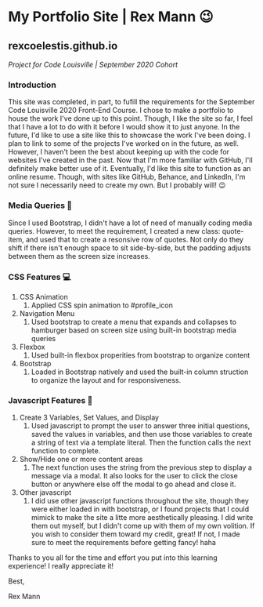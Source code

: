 # My Portfolio Site | Rex Mann :wink:
## rexcoelestis.github.io
*Project for Code Louisville | September 2020 Cohort*

### Introduction
This site was completed, in part, to fufill the requirements for the September Code Louisville 2020 Front-End Course.  I chose to make a portfolio to house the work I've done up to this point.  Though, I like the site so far, I feel that I have a lot to do with it before I would show it to just anyone.  In the future, I'd like to use a site like this to showcase the work I've been doing.  I plan to link to some of the projects I've worked on in the future, as well.  However, I haven't been the best about keeping up with the code for websites I've created in the past.  Now that I'm more familiar with GitHub, I'll definitely make better use of it.  Eventually, I'd like this site to function as an online resume.  Though, with sites like GitHub, Behance, and LinkedIn, I'm not sure I necessarily need to create my own.  But I probably will!  :wink:

### Media Queries :vhs:
Since I used Bootstrap, I didn't have a lot of need of manually coding media queries.  However, to meet the requirement, I created a new class: quote-item, and used that to create a resonsive row of quotes.  Not only do they shift if there isn't enough space to sit side-by-side, but the padding adjusts between them as the screen size increases.

### CSS Features :computer:
1. CSS Animation
   1. Applied CSS spin animation to #profile_icon
1. Navigation Menu
   1. Used bootstrap to create a menu that expands and collapses to hamburger based on screen size using built-in bootstrap media queries
1. Flexbox
   1. Used built-in flexbox properities from bootstrap to organize content
1. Bootstrap
   1. Loaded in Bootstrap natively and used the built-in column struction to organize the layout and for responsiveness.
  

### Javascript Features :floppy_disk:
1. Create 3 Variables, Set Values, and Display
   1. Used javascript to prompt the user to answer three initial questions, saved the values in variables, and then use those variables to create a string of text via a template literal.  Then the function calls the next function to complete.
1. Show/Hide one or more content areas
   1. The next function uses the string from the previous step to display a message via a modal.  It also looks for the user to click the close button or anywhere else off the modal to go ahead and close it.
1. Other javascript
   1. I did use other javascript functions throughout the site, though they were either loaded in with bootstrap, or I found projects that I could mimick to make the site a litte more aesthetically pleasing.  I did write them out myself, but I didn't come up with them of my own volition.  If you wish to consider them toward my credit, great!  If not, I made sure to meet the requirements before getting fancy! haha
   
Thanks to you all for the time and effort you put into this learning experience!  I really appreciate it!

Best,

Rex Mann



